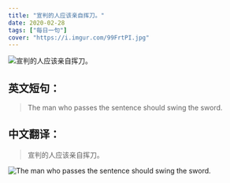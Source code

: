 ```yaml
---
title: "宣判的人应该亲自挥刀。"
date: 2020-02-28
tags: ["每日一句"]
cover: "https://i.imgur.com/99FrtPI.jpg"
---
```


![宣判的人应该亲自挥刀。](https://i.imgur.com/zrsi5yo.jpg)

## 英文短句：
> The man who passes the sentence should swing the sword.

<!--more-->

## 中文翻译：
> 宣判的人应该亲自挥刀。

![The man who passes the sentence should swing the sword.](https://i.imgur.com/7Uw2TAw.jpg)

